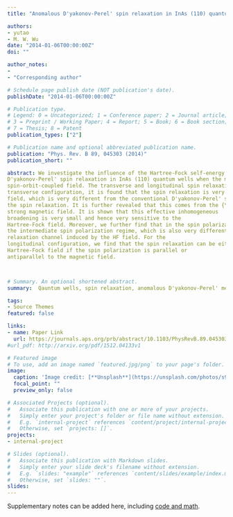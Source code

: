 ```yaml
---
title: "Anomalous D'yakonov-Perel' spin relaxation in InAs (110) quantum wells under strong magnetic FIeld: Role of Hartree-Fock self-energy"

authors:
- yutao
- M. W. Wu
date: "2014-01-06T00:00:00Z"
doi: ""

author_notes:
- 
- "Corresponding author"

# Schedule page publish date (NOT publication's date).
publishDate: "2014-01-06T00:00:00Z"

# Publication type.
# Legend: 0 = Uncategorized; 1 = Conference paper; 2 = Journal article;
# 3 = Preprint / Working Paper; 4 = Report; 5 = Book; 6 = Book section;
# 7 = Thesis; 8 = Patent
publication_types: ["2"]

# Publication name and optional abbreviated publication name.
publication: "Phys. Rev. B 89, 045303 (2014)"
publication_short: ""

abstract: We investigate the influence of the Hartree-Fock self-energy, acting as an effective magnetic field, on the anomalous
D'yakonov-Perel' spin relaxation in InAs (110) quantum wells when the magnetic field in the Voigt configuration is much stronger than the
spin-orbit-coupled field. The transverse and longitudinal spin relaxations are discussed both analytically and numerically. For the
transverse configuration, it is found that the spin relaxation is very sensitive to the Hartree-Fock effective magnetic
field, which is very different from the conventional D'yakonov-Perel' spin relaxation. Even an extremely small spin polarization ($P=0.1\%$) can significantly influence the behavior of
the spin relaxation. It is further revealed that this comes from the {\em unique} form of the effective inhomogeneous broadening, originated from the mutually perpendicular spin-orbit-coupled field and
strong magnetic field. It is shown that this effective inhomogeneous
broadening is very small and hence very sensitive to the
Hartree-Fock field. Moreover, we further find that in the spin polarization dependence, the transverse spin relaxation time decreases with the increase of the spin polarization in
the intermediate spin polarization regime, which is also very different from the conventional situation, where the spin relaxation is always suppressed by the Hartree-Fock field. It is revealed that this {\em opposite} trends come from the additional spin
relaxation channel induced by the HF field. For the
longitudinal configuration, we find that the spin relaxation can be either suppressed or enhanced by the
Hartree-Fock field if the spin polarization is parallel or
antiparallel to the magnetic field. 



# Summary. An optional shortened abstract.
summary:  Qauntum wells, spin relaxation, anomalous D'yakonov-Perel' mechanism, Hartree-Fock field.

tags:
- Source Themes
featured: false

links:
- name: Paper Link
  url: https://journals.aps.org/prb/abstract/10.1103/PhysRevB.89.045303
#url_pdf: http://arxiv.org/pdf/1512.04133v1

# Featured image
# To use, add an image named `featured.jpg/png` to your page's folder. 
image:
  caption: 'Image credit: [**Unsplash**](https://unsplash.com/photos/s9CC2SKySJM)'
  focal_point: ""
  preview_only: false

# Associated Projects (optional).
#   Associate this publication with one or more of your projects.
#   Simply enter your project's folder or file name without extension.
#   E.g. `internal-project` references `content/project/internal-project/index.md`.
#   Otherwise, set `projects: []`.
projects:
- internal-project

# Slides (optional).
#   Associate this publication with Markdown slides.
#   Simply enter your slide deck's filename without extension.
#   E.g. `slides: "example"` references `content/slides/example/index.md`.
#   Otherwise, set `slides: ""`.
slides:
---
```


Supplementary notes can be added here, including [code and math](https://sourcethemes.com/academic/docs/writing-markdown-latex/).
